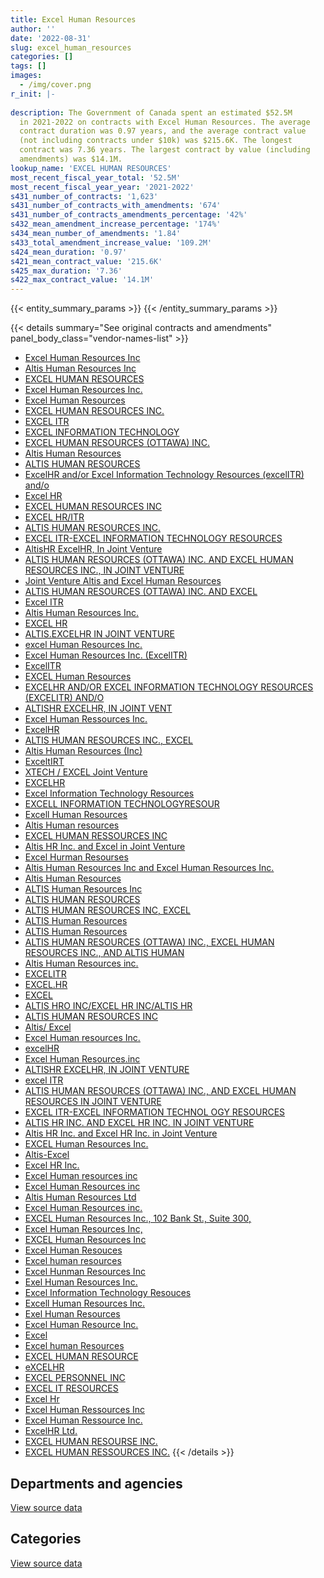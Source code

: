 ```yaml
---
title: Excel Human Resources
author: ''
date: '2022-08-31'
slug: excel_human_resources
categories: []
tags: []
images:
  - /img/cover.png
r_init: |-
  
description: The Government of Canada spent an estimated $52.5M
  in 2021-2022 on contracts with Excel Human Resources. The average
  contract duration was 0.97 years, and the average contract value
  (not including contracts under $10k) was $215.6K. The longest
  contract was 7.36 years. The largest contract by value (including
  amendments) was $14.1M.
lookup_name: 'EXCEL HUMAN RESOURCES'
most_recent_fiscal_year_total: '52.5M'
most_recent_fiscal_year_year: '2021-2022'
s431_number_of_contracts: '1,623'
s431_number_of_contracts_with_amendments: '674'
s431_number_of_contracts_amendments_percentage: '42%'
s432_mean_amendment_increase_percentage: '174%'
s434_mean_number_of_amendments: '1.84'
s433_total_amendment_increase_value: '109.2M'
s424_mean_duration: '0.97'
s421_mean_contract_value: '215.6K'
s425_max_duration: '7.36'
s422_max_contract_value: '14.1M'
---
```


<script src="/rmarkdown-libs/htmlwidgets/htmlwidgets.js"></script>
<link href="/rmarkdown-libs/datatables-css/datatables-crosstalk.css" rel="stylesheet" />
<script src="/rmarkdown-libs/datatables-binding/datatables.js"></script>
<script src="/rmarkdown-libs/jquery/jquery-3.6.0.min.js"></script>
<link href="/rmarkdown-libs/dt-core-bootstrap/css/dataTables.bootstrap.min.css" rel="stylesheet" />
<link href="/rmarkdown-libs/dt-core-bootstrap/css/dataTables.bootstrap.extra.css" rel="stylesheet" />
<script src="/rmarkdown-libs/dt-core-bootstrap/js/jquery.dataTables.min.js"></script>
<script src="/rmarkdown-libs/dt-core-bootstrap/js/dataTables.bootstrap.min.js"></script>
<link href="/rmarkdown-libs/crosstalk/css/crosstalk.min.css" rel="stylesheet" />
<script src="/rmarkdown-libs/crosstalk/js/crosstalk.min.js"></script>
<script src="/rmarkdown-libs/htmlwidgets/htmlwidgets.js"></script>
<link href="/rmarkdown-libs/datatables-css/datatables-crosstalk.css" rel="stylesheet" />
<script src="/rmarkdown-libs/datatables-binding/datatables.js"></script>
<script src="/rmarkdown-libs/jquery/jquery-3.6.0.min.js"></script>
<link href="/rmarkdown-libs/dt-core-bootstrap/css/dataTables.bootstrap.min.css" rel="stylesheet" />
<link href="/rmarkdown-libs/dt-core-bootstrap/css/dataTables.bootstrap.extra.css" rel="stylesheet" />
<script src="/rmarkdown-libs/dt-core-bootstrap/js/jquery.dataTables.min.js"></script>
<script src="/rmarkdown-libs/dt-core-bootstrap/js/dataTables.bootstrap.min.js"></script>
<link href="/rmarkdown-libs/crosstalk/css/crosstalk.min.css" rel="stylesheet" />
<script src="/rmarkdown-libs/crosstalk/js/crosstalk.min.js"></script>

{{< entity_summary_params >}}
{{< /entity_summary_params >}}

{{< details summary="See original contracts and amendments" panel_body_class="vendor-names-list" >}}
- [Excel Human Resources Inc](https://search.open.canada.ca/en/ct/?sort=contract_value_f%20desc&page=1&search_text=%22Excel%20Human%20Resources%20Inc%22)
- [Altis Human Resources Inc](https://search.open.canada.ca/en/ct/?sort=contract_value_f%20desc&page=1&search_text=%22Altis%20Human%20Resources%20Inc%22)
- [EXCEL HUMAN RESOURCES](https://search.open.canada.ca/en/ct/?sort=contract_value_f%20desc&page=1&search_text=%22EXCEL%20HUMAN%20RESOURCES%22)
- [Excel Human Resources Inc.](https://search.open.canada.ca/en/ct/?sort=contract_value_f%20desc&page=1&search_text=%22Excel%20Human%20Resources%20Inc.%22)
- [Excel Human Resources](https://search.open.canada.ca/en/ct/?sort=contract_value_f%20desc&page=1&search_text=%22Excel%20Human%20Resources%22)
- [EXCEL HUMAN RESOURCES INC.](https://search.open.canada.ca/en/ct/?sort=contract_value_f%20desc&page=1&search_text=%22EXCEL%20HUMAN%20RESOURCES%20INC.%22)
- [EXCEL ITR](https://search.open.canada.ca/en/ct/?sort=contract_value_f%20desc&page=1&search_text=%22EXCEL%20ITR%22)
- [EXCEL INFORMATION TECHNOLOGY](https://search.open.canada.ca/en/ct/?sort=contract_value_f%20desc&page=1&search_text=%22EXCEL%20INFORMATION%20TECHNOLOGY%22)
- [EXCEL HUMAN RESOURCES (OTTAWA) INC.](https://search.open.canada.ca/en/ct/?sort=contract_value_f%20desc&page=1&search_text=%22EXCEL%20HUMAN%20RESOURCES%20%28OTTAWA%29%20INC.%22)
- [Altis Human Resources](https://search.open.canada.ca/en/ct/?sort=contract_value_f%20desc&page=1&search_text=%22Altis%20Human%20Resources%22)
- [ALTIS HUMAN RESOURCES](https://search.open.canada.ca/en/ct/?sort=contract_value_f%20desc&page=1&search_text=%22ALTIS%20HUMAN%20RESOURCES%22)
- [ExcelHR and/or Excel Information Technology Resources (excelITR) and/o](https://search.open.canada.ca/en/ct/?sort=contract_value_f%20desc&page=1&search_text=%22ExcelHR%20and%2for%20Excel%20Information%20Technology%20Resources%20%28excelITR%29%20and%2fo%22)
- [Excel HR](https://search.open.canada.ca/en/ct/?sort=contract_value_f%20desc&page=1&search_text=%22Excel%20HR%22)
- [EXCEL HUMAN RESOURCES INC](https://search.open.canada.ca/en/ct/?sort=contract_value_f%20desc&page=1&search_text=%22EXCEL%20HUMAN%20RESOURCES%20INC%22)
- [EXCEL HR/ITR](https://search.open.canada.ca/en/ct/?sort=contract_value_f%20desc&page=1&search_text=%22EXCEL%20HR%2fITR%22)
- [ALTIS HUMAN RESOURCES INC.](https://search.open.canada.ca/en/ct/?sort=contract_value_f%20desc&page=1&search_text=%22ALTIS%20HUMAN%20RESOURCES%20INC.%22)
- [EXCEL ITR-EXCEL INFORMATION TECHNOLOGY RESOURCES](https://search.open.canada.ca/en/ct/?sort=contract_value_f%20desc&page=1&search_text=%22EXCEL%20ITR-EXCEL%20INFORMATION%20TECHNOLOGY%20RESOURCES%22)
- [AltisHR ExcelHR, In Joint Venture](https://search.open.canada.ca/en/ct/?sort=contract_value_f%20desc&page=1&search_text=%22AltisHR%20ExcelHR%2c%20In%20Joint%20Venture%22)
- [ALTIS HUMAN RESOURCES (OTTAWA) INC. AND EXCEL HUMAN RESOURCES INC., IN JOINT VENTURE](https://search.open.canada.ca/en/ct/?sort=contract_value_f%20desc&page=1&search_text=%22ALTIS%20HUMAN%20RESOURCES%20%28OTTAWA%29%20INC.%20AND%20EXCEL%20HUMAN%20RESOURCES%20INC.%2c%20IN%20JOINT%20VENTURE%22)
- [Joint Venture Altis and Excel Human Resources](https://search.open.canada.ca/en/ct/?sort=contract_value_f%20desc&page=1&search_text=%22Joint%20Venture%20Altis%20and%20Excel%20Human%20Resources%22)
- [ALTIS HUMAN RESOURCES (OTTAWA) INC. AND EXCEL](https://search.open.canada.ca/en/ct/?sort=contract_value_f%20desc&page=1&search_text=%22ALTIS%20HUMAN%20RESOURCES%20%28OTTAWA%29%20INC.%20AND%20EXCEL%0d%0d%0aHUMAN%20RESOURCES%20INC.%2c%20IN%20JOINT%20VENTURE%22)
- [Excel ITR](https://search.open.canada.ca/en/ct/?sort=contract_value_f%20desc&page=1&search_text=%22Excel%20ITR%22)
- [Altis Human Resources Inc.](https://search.open.canada.ca/en/ct/?sort=contract_value_f%20desc&page=1&search_text=%22Altis%20Human%20Resources%20Inc.%22)
- [EXCEL HR](https://search.open.canada.ca/en/ct/?sort=contract_value_f%20desc&page=1&search_text=%22EXCEL%20HR%22)
- [ALTIS.EXCELHR IN JOINT VENTURE](https://search.open.canada.ca/en/ct/?sort=contract_value_f%20desc&page=1&search_text=%22ALTIS.EXCELHR%20IN%20JOINT%20VENTURE%22)
- [excel Human Resources Inc.](https://search.open.canada.ca/en/ct/?sort=contract_value_f%20desc&page=1&search_text=%22excel%20Human%20Resources%20Inc.%22)
- [Excel Human Resources Inc. (ExcelITR)](https://search.open.canada.ca/en/ct/?sort=contract_value_f%20desc&page=1&search_text=%22Excel%20Human%20Resources%20Inc.%20%28ExcelITR%29%22)
- [ExcelITR](https://search.open.canada.ca/en/ct/?sort=contract_value_f%20desc&page=1&search_text=%22ExcelITR%22)
- [EXCEL Human Resources](https://search.open.canada.ca/en/ct/?sort=contract_value_f%20desc&page=1&search_text=%22EXCEL%20Human%20Resources%22)
- [EXCELHR AND/OR EXCEL INFORMATION TECHNOLOGY RESOURCES (EXCELITR) AND/O](https://search.open.canada.ca/en/ct/?sort=contract_value_f%20desc&page=1&search_text=%22EXCELHR%20AND%2fOR%20EXCEL%20INFORMATION%20TECHNOLOGY%20RESOURCES%20%28EXCELITR%29%20AND%2fO%22)
- [ALTISHR EXCELHR, IN JOINT VENT](https://search.open.canada.ca/en/ct/?sort=contract_value_f%20desc&page=1&search_text=%22ALTISHR%20EXCELHR%2c%20IN%20JOINT%20VENT%22)
- [Excel Human Ressources Inc.](https://search.open.canada.ca/en/ct/?sort=contract_value_f%20desc&page=1&search_text=%22Excel%20Human%20Ressources%20Inc.%22)
- [ExcelHR](https://search.open.canada.ca/en/ct/?sort=contract_value_f%20desc&page=1&search_text=%22ExcelHR%22)
- [ALTIS HUMAN RESOURCES INC., EXCEL](https://search.open.canada.ca/en/ct/?sort=contract_value_f%20desc&page=1&search_text=%22ALTIS%20HUMAN%20RESOURCES%20INC.%2c%20EXCEL%22)
- [Altis Human Resources (Inc)](https://search.open.canada.ca/en/ct/?sort=contract_value_f%20desc&page=1&search_text=%22Altis%20Human%20Resources%20%28Inc%29%22)
- [ExceltIRT](https://search.open.canada.ca/en/ct/?sort=contract_value_f%20desc&page=1&search_text=%22ExceltIRT%22)
- [XTECH / EXCEL Joint Venture](https://search.open.canada.ca/en/ct/?sort=contract_value_f%20desc&page=1&search_text=%22XTECH%20%2f%20EXCEL%20Joint%20Venture%22)
- [EXCELHR](https://search.open.canada.ca/en/ct/?sort=contract_value_f%20desc&page=1&search_text=%22EXCELHR%22)
- [Excel Information Technology Resources](https://search.open.canada.ca/en/ct/?sort=contract_value_f%20desc&page=1&search_text=%22Excel%20Information%20Technology%20Resources%22)
- [EXCELL INFORMATION TECHNOLOGYRESOUR](https://search.open.canada.ca/en/ct/?sort=contract_value_f%20desc&page=1&search_text=%22EXCELL%20INFORMATION%20TECHNOLOGYRESOUR%22)
- [Excell Human Resources](https://search.open.canada.ca/en/ct/?sort=contract_value_f%20desc&page=1&search_text=%22Excell%20Human%20Resources%22)
- [Altis Human resources](https://search.open.canada.ca/en/ct/?sort=contract_value_f%20desc&page=1&search_text=%22Altis%20Human%20resources%22)
- [EXCEL HUMAN RESSOURCES INC](https://search.open.canada.ca/en/ct/?sort=contract_value_f%20desc&page=1&search_text=%22EXCEL%20HUMAN%20RESSOURCES%20INC%22)
- [Altis HR Inc. and Excel in Joint Venture](https://search.open.canada.ca/en/ct/?sort=contract_value_f%20desc&page=1&search_text=%22Altis%20HR%20Inc.%20and%20Excel%20in%20Joint%20Venture%22)
- [Excel Hurman Resourses](https://search.open.canada.ca/en/ct/?sort=contract_value_f%20desc&page=1&search_text=%22Excel%20Hurman%20Resourses%22)
- [Altis Human Resources Inc and Excel Human Resources Inc.](https://search.open.canada.ca/en/ct/?sort=contract_value_f%20desc&page=1&search_text=%22Altis%20Human%20Resources%20Inc%20and%20Excel%20Human%20Resources%20Inc.%22)
- [Altis Human Resources](https://search.open.canada.ca/en/ct/?sort=contract_value_f%20desc&page=1&search_text=%22Altis%20%20Human%20Resources%22)
- [ALTIS Human Resources Inc](https://search.open.canada.ca/en/ct/?sort=contract_value_f%20desc&page=1&search_text=%22ALTIS%20Human%20Resources%20Inc%22)
- [ALTIS HUMAN RESOURCES](https://search.open.canada.ca/en/ct/?sort=contract_value_f%20desc&page=1&search_text=%22ALTIS%20%20HUMAN%20RESOURCES%22)
- [ALTIS HUMAN RESOURCES INC, EXCEL](https://search.open.canada.ca/en/ct/?sort=contract_value_f%20desc&page=1&search_text=%22ALTIS%20HUMAN%20RESOURCES%20INC%2c%20EXCEL%22)
- [ALTIS Human Resources](https://search.open.canada.ca/en/ct/?sort=contract_value_f%20desc&page=1&search_text=%22ALTIS%20%20Human%20Resources%22)
- [ALTIS Human Resources](https://search.open.canada.ca/en/ct/?sort=contract_value_f%20desc&page=1&search_text=%22ALTIS%20Human%20Resources%22)
- [ALTIS HUMAN RESOURCES (OTTAWA) INC., EXCEL HUMAN RESOURCES INC., AND ALTIS HUMAN](https://search.open.canada.ca/en/ct/?sort=contract_value_f%20desc&page=1&search_text=%22ALTIS%20HUMAN%20RESOURCES%20%28OTTAWA%29%20INC.%2c%20EXCEL%20HUMAN%20RESOURCES%20INC.%2c%20AND%20ALTIS%20HUMAN%22)
- [Altis Human Resources inc.](https://search.open.canada.ca/en/ct/?sort=contract_value_f%20desc&page=1&search_text=%22Altis%20Human%20Resources%20inc.%22)
- [EXCELITR](https://search.open.canada.ca/en/ct/?sort=contract_value_f%20desc&page=1&search_text=%22EXCELITR%22)
- [EXCEL.HR](https://search.open.canada.ca/en/ct/?sort=contract_value_f%20desc&page=1&search_text=%22EXCEL.HR%22)
- [EXCEL](https://search.open.canada.ca/en/ct/?sort=contract_value_f%20desc&page=1&search_text=%22EXCEL%22)
- [ALTIS HRO INC/EXCEL HR INC/ALTIS HR](https://search.open.canada.ca/en/ct/?sort=contract_value_f%20desc&page=1&search_text=%22ALTIS%20HRO%20INC%2fEXCEL%20HR%20INC%2fALTIS%20HR%22)
- [ALTIS HUMAN RESOURCES INC](https://search.open.canada.ca/en/ct/?sort=contract_value_f%20desc&page=1&search_text=%22ALTIS%20HUMAN%20RESOURCES%20INC%22)
- [Altis/ Excel](https://search.open.canada.ca/en/ct/?sort=contract_value_f%20desc&page=1&search_text=%22Altis%2f%20Excel%22)
- [Excel Human resources Inc.](https://search.open.canada.ca/en/ct/?sort=contract_value_f%20desc&page=1&search_text=%22Excel%20Human%20resources%20Inc.%22)
- [excelHR](https://search.open.canada.ca/en/ct/?sort=contract_value_f%20desc&page=1&search_text=%22excelHR%22)
- [Excel Human Resources.inc](https://search.open.canada.ca/en/ct/?sort=contract_value_f%20desc&page=1&search_text=%22Excel%20Human%20Resources.inc%22)
- [ALTISHR EXCELHR, IN JOINT VENTURE](https://search.open.canada.ca/en/ct/?sort=contract_value_f%20desc&page=1&search_text=%22ALTISHR%20EXCELHR%2c%20IN%20JOINT%20VENTURE%22)
- [excel ITR](https://search.open.canada.ca/en/ct/?sort=contract_value_f%20desc&page=1&search_text=%22excel%20ITR%22)
- [ALTIS HUMAN RESOURCES (OTTAWA) INC., AND EXCEL HUMAN RESOURCES IN JOINT VENTURE](https://search.open.canada.ca/en/ct/?sort=contract_value_f%20desc&page=1&search_text=%22ALTIS%20HUMAN%20RESOURCES%20%28OTTAWA%29%20INC.%2c%20AND%20EXCEL%20HUMAN%20RESOURCES%20IN%20JOINT%20VENTURE%22)
- [EXCEL ITR-EXCEL INFORMATION TECHNOL OGY RESOURCES](https://search.open.canada.ca/en/ct/?sort=contract_value_f%20desc&page=1&search_text=%22EXCEL%20ITR-EXCEL%20INFORMATION%20TECHNOL%20OGY%20RESOURCES%22)
- [ALTIS HR INC. AND EXCEL HR INC. IN JOINT VENTURE](https://search.open.canada.ca/en/ct/?sort=contract_value_f%20desc&page=1&search_text=%22ALTIS%20HR%20INC.%20AND%20EXCEL%20HR%20INC.%20IN%20JOINT%20VENTURE%22)
- [Altis HR Inc. and Excel HR Inc. in Joint Venture](https://search.open.canada.ca/en/ct/?sort=contract_value_f%20desc&page=1&search_text=%22Altis%20HR%20Inc.%20and%20Excel%20HR%20Inc.%20in%20Joint%20Venture%22)
- [EXCEL Human Resources Inc.](https://search.open.canada.ca/en/ct/?sort=contract_value_f%20desc&page=1&search_text=%22EXCEL%20Human%20Resources%20Inc.%22)
- [Altis-Excel](https://search.open.canada.ca/en/ct/?sort=contract_value_f%20desc&page=1&search_text=%22Altis-Excel%22)
- [Excel HR Inc.](https://search.open.canada.ca/en/ct/?sort=contract_value_f%20desc&page=1&search_text=%22Excel%20HR%20Inc.%22)
- [Excel Human resources inc](https://search.open.canada.ca/en/ct/?sort=contract_value_f%20desc&page=1&search_text=%22Excel%20Human%20resources%20inc%22)
- [Excel Human Resources inc](https://search.open.canada.ca/en/ct/?sort=contract_value_f%20desc&page=1&search_text=%22Excel%20Human%20Resources%20inc%22)
- [Altis Human Resources Ltd](https://search.open.canada.ca/en/ct/?sort=contract_value_f%20desc&page=1&search_text=%22Altis%20Human%20Resources%20Ltd%22)
- [Excel Human Resources inc.](https://search.open.canada.ca/en/ct/?sort=contract_value_f%20desc&page=1&search_text=%22Excel%20Human%20Resources%20inc.%22)
- [EXCEL Human Resources Inc., 102 Bank St., Suite 300,](https://search.open.canada.ca/en/ct/?sort=contract_value_f%20desc&page=1&search_text=%22EXCEL%20Human%20Resources%20Inc.%2c%20102%20Bank%20St.%2c%20Suite%20300%2c%22)
- [Excel Human Resources Inc,](https://search.open.canada.ca/en/ct/?sort=contract_value_f%20desc&page=1&search_text=%22Excel%20Human%20Resources%20Inc%2c%22)
- [EXCEL Human Resources Inc](https://search.open.canada.ca/en/ct/?sort=contract_value_f%20desc&page=1&search_text=%22EXCEL%20Human%20Resources%20Inc%22)
- [Excel Human Resouces](https://search.open.canada.ca/en/ct/?sort=contract_value_f%20desc&page=1&search_text=%22Excel%20Human%20Resouces%22)
- [Excel human resources](https://search.open.canada.ca/en/ct/?sort=contract_value_f%20desc&page=1&search_text=%22Excel%20human%20resources%22)
- [Excel Hunman Resources Inc](https://search.open.canada.ca/en/ct/?sort=contract_value_f%20desc&page=1&search_text=%22Excel%20Hunman%20Resources%20Inc%22)
- [Exel Human Resources Inc.](https://search.open.canada.ca/en/ct/?sort=contract_value_f%20desc&page=1&search_text=%22Exel%20Human%20Resources%20Inc.%22)
- [Excel Information Technology Resouces](https://search.open.canada.ca/en/ct/?sort=contract_value_f%20desc&page=1&search_text=%22Excel%20Information%20Technology%20Resouces%22)
- [Excell Human Resources Inc.](https://search.open.canada.ca/en/ct/?sort=contract_value_f%20desc&page=1&search_text=%22Excell%20Human%20Resources%20Inc.%22)
- [Exel Human Resources](https://search.open.canada.ca/en/ct/?sort=contract_value_f%20desc&page=1&search_text=%22Exel%20Human%20Resources%22)
- [Excel Human Resource Inc.](https://search.open.canada.ca/en/ct/?sort=contract_value_f%20desc&page=1&search_text=%22Excel%20Human%20Resource%20Inc.%22)
- [Excel](https://search.open.canada.ca/en/ct/?sort=contract_value_f%20desc&page=1&search_text=%22Excel%22)
- [Excel human Resources](https://search.open.canada.ca/en/ct/?sort=contract_value_f%20desc&page=1&search_text=%22Excel%20human%20Resources%22)
- [EXCEL HUMAN RESOURCE](https://search.open.canada.ca/en/ct/?sort=contract_value_f%20desc&page=1&search_text=%22EXCEL%20HUMAN%20RESOURCE%22)
- [eXCELHR](https://search.open.canada.ca/en/ct/?sort=contract_value_f%20desc&page=1&search_text=%22eXCELHR%22)
- [EXCEL PERSONNEL INC](https://search.open.canada.ca/en/ct/?sort=contract_value_f%20desc&page=1&search_text=%22EXCEL%20PERSONNEL%20INC%22)
- [EXCEL IT RESOURCES](https://search.open.canada.ca/en/ct/?sort=contract_value_f%20desc&page=1&search_text=%22EXCEL%20IT%20RESOURCES%22)
- [Excel Hr](https://search.open.canada.ca/en/ct/?sort=contract_value_f%20desc&page=1&search_text=%22Excel%20Hr%22)
- [Excel Human Ressources Inc](https://search.open.canada.ca/en/ct/?sort=contract_value_f%20desc&page=1&search_text=%22Excel%20Human%20Ressources%20Inc%22)
- [Excel Human Ressource Inc.](https://search.open.canada.ca/en/ct/?sort=contract_value_f%20desc&page=1&search_text=%22Excel%20Human%20Ressource%20Inc.%22)
- [ExcelHR Ltd.](https://search.open.canada.ca/en/ct/?sort=contract_value_f%20desc&page=1&search_text=%22ExcelHR%20Ltd.%22)
- [EXCEL HUMAN RESOURSE INC.](https://search.open.canada.ca/en/ct/?sort=contract_value_f%20desc&page=1&search_text=%22EXCEL%20HUMAN%20RESOURSE%20INC.%22)
- [EXCEL HUMAN RESSOURCES INC.](https://search.open.canada.ca/en/ct/?sort=contract_value_f%20desc&page=1&search_text=%22EXCEL%20HUMAN%20RESSOURCES%20INC.%22)
{{< /details >}}

## Departments and agencies

<div id="htmlwidget-1" style="width:100%;height:auto;" class="datatables html-widget"></div>
<script type="application/json" data-for="htmlwidget-1">{"x":{"style":"bootstrap","filter":"none","vertical":false,"data":[["<a href=\"/departments/aafc-aac/\">Agriculture and Agri-Food Canada<\/a>","<a href=\"/departments/aandc-aadnc/\">Crown-Indigenous Relations and Northern Affairs Canada<\/a>","<a href=\"/departments/atssc-scdata/\">Administrative Tribunals Support Service of Canada<\/a>","<a href=\"/departments/cas-satj/\">Courts Administration Service<\/a>","<a href=\"/departments/cbsa-asfc/\">Canada Border Services Agency<\/a>","<a href=\"/departments/cer-rec/\">Canada Energy Regulator<\/a>","<a href=\"/departments/cfia-acia/\">Canadian Food Inspection Agency<\/a>","<a href=\"/departments/chrc-ccdp/\">Canadian Human Rights Commission<\/a>","<a href=\"/departments/cic/\">Immigration, Refugees and Citizenship Canada<\/a>","<a href=\"/departments/cihr-irsc/\">Canadian Institutes of Health Research<\/a>","<a href=\"/departments/cnsc-ccsn/\">Canadian Nuclear Safety Commission<\/a>","<a href=\"/departments/cpc-cpp/\">Civilian Review and Complaints Commission for the RCMP<\/a>","<a href=\"/departments/cra-arc/\">Canada Revenue Agency<\/a>","<a href=\"/departments/crtc/\">Canadian Radio-television and Telecommunications Commission<\/a>","<a href=\"/departments/csa-asc/\">Canadian Space Agency<\/a>","<a href=\"/departments/csc-scc/\">Correctional Service of Canada<\/a>","<a href=\"/departments/cta-otc/\">Canadian Transportation Agency<\/a>","<a href=\"/departments/dfatd-maecd/\">Global Affairs Canada<\/a>","<a href=\"/departments/dfo-mpo/\">Fisheries and Oceans Canada<\/a>","<a href=\"/departments/dnd-mdn/\">National Defence<\/a>","<a href=\"/departments/ec/\">Environment and Climate Change Canada<\/a>","<a href=\"/departments/elections/\">Elections Canada<\/a>","<a href=\"/departments/erc-cee/\">RCMP External Review Committee<\/a>","<a href=\"/departments/esdc-edsc/\">Employment and Social Development Canada<\/a>","<a href=\"/departments/fin/\">Department of Finance Canada<\/a>","<a href=\"/departments/fintrac-canafe/\">Financial Transactions and Reports Analysis Centre of Canada<\/a>","<a href=\"/departments/fja-cmf/\">Office of the Commissioner for Federal Judicial Affairs Canada<\/a>","<a href=\"/departments/hc-sc/\">Health Canada<\/a>","<a href=\"/departments/iaac-aeic/\">Impact Assessment Agency of Canada<\/a>","<a href=\"/departments/ic/\">Innovation, Science and Economic Development Canada<\/a>","<a href=\"/departments/infc/\">Infrastructure Canada<\/a>","<a href=\"/departments/irb-cisr/\">Immigration and Refugee Board of Canada<\/a>","<a href=\"/departments/isc-sac/\">Indigenous Services Canada<\/a>","<a href=\"/departments/jus/\">Department of Justice Canada<\/a>","<a href=\"/departments/lac-bac/\">Library and Archives Canada<\/a>","<a href=\"/departments/mgerc-ceegm/\">Military Grievances External Review Committee<\/a>","<a href=\"/departments/mpcc-cppm/\">Military Police Complaints Commission of Canada<\/a>","<a href=\"/departments/nrc-cnrc/\">National Research Council Canada<\/a>","<a href=\"/departments/nrcan-rncan/\">Natural Resources Canada<\/a>","<a href=\"/departments/nserc-crsng/\">Natural Sciences and Engineering Research Council of Canada<\/a>","<a href=\"/departments/oag-bvg/\">Office of the Auditor General of Canada<\/a>","<a href=\"/departments/ocl-cal/\">Office of the Commissioner of Lobbying of Canada<\/a>","<a href=\"/departments/ocol-clo/\">Office of the Commissioner of Official Languages<\/a>","<a href=\"/departments/oic-ci/\">Office of the Information Commissioner of Canada<\/a>","<a href=\"/departments/opc-cpvp/\">Office of the Privacy Commissioner of Canada<\/a>","<a href=\"/departments/osfi-bsif/\">Office of the Superintendent of Financial Institutions Canada<\/a>","<a href=\"/departments/pc/\">Parks Canada<\/a>","<a href=\"/departments/pch/\">Canadian Heritage<\/a>","<a href=\"/departments/pco-bcp/\">Privy Council Office<\/a>","<a href=\"/departments/phac-aspc/\">Public Health Agency of Canada<\/a>","<a href=\"/departments/pmprb-cepmb/\">Patented Medicine Prices Review Board Canada<\/a>","<a href=\"/departments/ppsc-sppc/\">Public Prosecution Service of Canada<\/a>","<a href=\"/departments/ps-sp/\">Public Safety Canada<\/a>","<a href=\"/departments/psc-cfp/\">Public Service Commission of Canada<\/a>","<a href=\"/departments/psic-ispc/\">Office of the Public Sector Integrity Commissioner of Canada<\/a>","<a href=\"/departments/pwgsc-tpsgc/\">Public Services and Procurement Canada<\/a>","<a href=\"/departments/rcmp-grc/\">Royal Canadian Mounted Police<\/a>","<a href=\"/departments/ssc-spc/\">Shared Services Canada<\/a>","<a href=\"/departments/sshrc-crsh/\">Social Sciences and Humanities Research Council of Canada<\/a>","<a href=\"/departments/statcan/\">Statistics Canada<\/a>","<a href=\"/departments/swc-cfc/\">Status of Women Canada<\/a>","<a href=\"/departments/tbs-sct/\">Treasury Board of Canada Secretariat<\/a>","<a href=\"/departments/tc/\">Transport Canada<\/a>","<a href=\"/departments/tsb-bst/\">Transportation Safety Board of Canada<\/a>","<a href=\"/departments/vac-acc/\">Veterans Affairs Canada<\/a>","<a href=\"/departments/wage/\">Department for Women and Gender Equality<\/a>"],[70203.22,null,14615.98,85667.74,806870.44,58273.62,1166502.51,11745.12,2681026.36,78835.68,201942.3,59057.39,331226.78,287946.78,null,47858.48,16689.28,5842737.54,1995455.75,5404197.8,2040063.21,2232811.7,null,115597.79,581857.1,162898.32,null,5204084.32,3961.78,6866058.47,127943.91,null,130454.98,232147.12,24990,115262.58,null,1721487.55,3213135.14,455622.27,null,5007.66,24659.25,721836.77,159643.27,1251044.78,768823.33,626182.49,349761.67,418810.23,24164.59,145934.67,18567.63,357166.44,9014.66,1635069.74,37506.93,503521.69,39409.1,36535.73,69302.69,410915.89,11390.4,null,null,60865.56],[null,78543.68,null,1063221.89,776146.64,107961.78,621221.4,198314.81,1025898.22,17106.96,null,20770.02,167805.29,88196.57,11035.35,49925.88,null,6884524.14,1574743.7,9174302.4,2470877.8,4032236.18,null,29410.61,203471.75,64909.68,null,4014578,176604.34,4271250.26,455421.75,198790.96,466442.97,253438.03,39571.88,null,2036.74,2564583.58,3075878.71,609201.22,36245.88,47381.65,null,427968.66,23601.38,1435909.5,347223.85,null,266092.25,1338654.71,null,73240.95,null,129453.44,42819.63,2991027.74,null,551757.67,75809.72,null,null,35683.8,265859.62,0,47876.29,128426.48],[212389.85,null,null,796483.88,265162.75,17257.03,58272.54,360274.39,962148.45,null,null,14686.46,244834.31,151508.22,19662.98,14838.31,209332.04,8232076.23,1372422.45,7920593.3,2392745.06,2843386.37,null,46007.71,154909.6,null,null,5335654.75,397480.21,2361439.23,412651.69,57705.4,162234.49,252745.58,70560,null,27659.33,2041163.56,2882495.12,332970.37,null,53162.3,227426.75,5101.68,null,1448453.14,682064.19,null,293426.91,1267561.92,71404.7,148278.6,null,49387.98,null,2826679.77,19072.14,198981.54,36491.51,null,null,963735.85,297211.84,null,null,462724.78],[349556.31,12855.04,null,251558.71,1631630.62,161942.67,118098.7,243872.76,1099366.71,95885.1,null,null,244834.31,26814.41,null,11695.5,508652.5,12158980.22,710188.47,6813676.59,2635544.45,1530422.28,28131.02,132405.7,38621.3,null,15260.68,5399404.25,226065.28,1782603.89,439005.29,988496.52,119473.98,291527.18,null,null,16675.73,2357758.91,2377063.23,501573.88,null,null,314712.59,72786.86,null,1275289.87,1043510.4,null,304686.09,308011.97,null,34968.56,19967.1,null,null,3302672.43,648762.14,137579.5,36491.51,null,null,1015169.5,400079.11,39249,null,199491.16]],"container":"<table class=\"table table-striped table-hover row-border order-column display\">\n  <thead>\n    <tr>\n      <th>Department<\/th>\n      <th>2018-2019<\/th>\n      <th>2019-2020<\/th>\n      <th>2020-2021<\/th>\n      <th>2021-2022<\/th>\n    <\/tr>\n  <\/thead>\n<\/table>","options":{"order":[[4,"desc"]],"pageLength":10,"autoWidth":true,"columnDefs":[{"targets":1,"render":"function(data, type, row, meta) {\n    return type !== 'display' ? data : DTWidget.formatCurrency(data, \"$\", 2, 3, \",\", \".\", true, null);\n  }"},{"targets":2,"render":"function(data, type, row, meta) {\n    return type !== 'display' ? data : DTWidget.formatCurrency(data, \"$\", 2, 3, \",\", \".\", true, null);\n  }"},{"targets":3,"render":"function(data, type, row, meta) {\n    return type !== 'display' ? data : DTWidget.formatCurrency(data, \"$\", 2, 3, \",\", \".\", true, null);\n  }"},{"targets":4,"render":"function(data, type, row, meta) {\n    return type !== 'display' ? data : DTWidget.formatCurrency(data, \"$\", 2, 3, \",\", \".\", true, null);\n  }"},{"width":"16%","targets":[1,2,3,4]},{"className":"dt-right","targets":[1,2,3,4]}],"orderClasses":false}},"evals":["options.columnDefs.0.render","options.columnDefs.1.render","options.columnDefs.2.render","options.columnDefs.3.render"],"jsHooks":[]}</script>
<p class="text-right">
<a href="https://github.com/GoC-Spending/contracts-data/tree/main/data/out/vendors/excel_human_resources/summary_by_fiscal_year_by_department.csv" class="source-data-link btn btn-link">View source data</a>
</p>

## Categories

<div id="htmlwidget-2" style="width:100%;height:auto;" class="datatables html-widget"></div>
<script type="application/json" data-for="htmlwidget-2">{"x":{"style":"bootstrap","filter":"none","vertical":false,"data":[["<a href=\"/categories/facilities_and_construction/\">Facilities and construction<\/a>","<a href=\"/categories/office_management/\">Office management<\/a>","<a href=\"/categories/defence/\">Defence<\/a>","<a href=\"/categories/professional_services/\">Professional services<\/a>","<a href=\"/categories/information_technology/\">Information technology<\/a>","<a href=\"/categories/medical/\">Medical<\/a>","<a href=\"/categories/human_capital/\">Human capital<\/a>"],[243411.12,null,189862.37,15840523.72,33588115.36,null,212451.6],[244078,null,5550047.85,15975723.08,30715767.16,18348.38,549491.98],[243411.12,79015.52,5654509.92,14107515.11,29364271.11,null,226194.47],[243411.12,211439.68,4592968.63,13365943.22,33953266.15,null,106041.17]],"container":"<table class=\"table table-striped table-hover row-border order-column display\">\n  <thead>\n    <tr>\n      <th>Category<\/th>\n      <th>2018-2019<\/th>\n      <th>2019-2020<\/th>\n      <th>2020-2021<\/th>\n      <th>2021-2022<\/th>\n    <\/tr>\n  <\/thead>\n<\/table>","options":{"order":[[4,"desc"]],"dom":"t","pageLength":30,"autoWidth":true,"columnDefs":[{"targets":1,"render":"function(data, type, row, meta) {\n    return type !== 'display' ? data : DTWidget.formatCurrency(data, \"$\", 2, 3, \",\", \".\", true, null);\n  }"},{"targets":2,"render":"function(data, type, row, meta) {\n    return type !== 'display' ? data : DTWidget.formatCurrency(data, \"$\", 2, 3, \",\", \".\", true, null);\n  }"},{"targets":3,"render":"function(data, type, row, meta) {\n    return type !== 'display' ? data : DTWidget.formatCurrency(data, \"$\", 2, 3, \",\", \".\", true, null);\n  }"},{"targets":4,"render":"function(data, type, row, meta) {\n    return type !== 'display' ? data : DTWidget.formatCurrency(data, \"$\", 2, 3, \",\", \".\", true, null);\n  }"},{"width":"16%","targets":[1,2,3,4]},{"className":"dt-right","targets":[1,2,3,4]}],"orderClasses":false,"lengthMenu":[10,25,30,50,100]}},"evals":["options.columnDefs.0.render","options.columnDefs.1.render","options.columnDefs.2.render","options.columnDefs.3.render"],"jsHooks":[]}</script>
<p class="text-right">
<a href="https://github.com/GoC-Spending/contracts-data/tree/main/data/out/vendors/excel_human_resources/summary_by_fiscal_year_by_category.csv" class="source-data-link btn btn-link">View source data</a>
</p>
